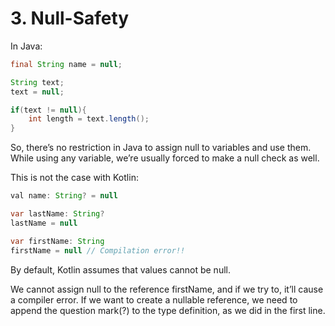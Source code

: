 # 3. Null-Safety

In Java:

```Java
final String name = null;

String text;
text = null;

if(text != null){
    int length = text.length();
}
```

So, there’s no restriction in Java to assign null to variables and use them. While using any variable, we’re usually forced to make a null check as well.

This is not the case with Kotlin:

```Java
val name: String? = null

var lastName: String?
lastName = null

var firstName: String
firstName = null // Compilation error!!
```

By default, Kotlin assumes that values cannot be null.

We cannot assign null to the reference firstName, and if we try to, it’ll cause a compiler error. If we want to create a nullable reference, we need to append the question mark\(?\) to the type definition, as we did in the first line.

